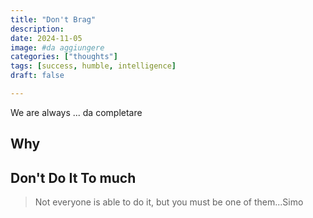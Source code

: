 ```yaml
---
title: "Don't Brag"
description: 
date: 2024-11-05
image: #da aggiungere
categories: ["thoughts"]
tags: [success, humble, intelligence]
draft: false

---
```


We are always ... da completare

## **Why**


## **Don't Do It To much**


> Not everyone is able to do it, but you must be one of them...Simo